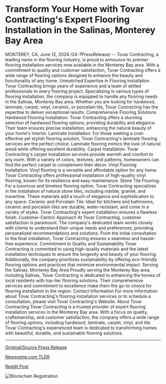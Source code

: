 # Transform Your Home with Tovar Contracting's Expert Flooring Installation in the Salinas, Monterey Bay Area

MONTEREY, CA, June 12, 2024 /24-7PressRelease/ -- Tovar Contracting, a leading name in the flooring industry, is proud to announce its premier flooring installation services now available in the Monterey Bay area. With a commitment to quality and customer satisfaction, Tovar Contracting offers a wide range of flooring options designed to enhance the beauty and functionality of any home.  Unmatched Expertise in Flooring Installation  Tovar Contracting brings years of experience and a team of skilled professionals to every flooring project. Specializing in various types of flooring installation, the company is equipped to handle any flooring needs in the Salinas, Monterey Bay area. Whether you are looking for hardwood, laminate, carpet, vinyl, ceramic, or porcelain tile, Tovar Contracting has the expertise to deliver exceptional results.  Comprehensive Flooring Solutions  Hardwood Flooring Installation: Tovar Contracting offers a stunning selection of hardwood flooring options, providing durability and elegance. Their team ensures precise installation, enhancing the natural beauty of your home's interior.  Laminate Installation: For those seeking a cost-effective yet stylish flooring solution, Tovar Contracting's laminate flooring services are the perfect choice. Laminate flooring mimics the look of natural wood while offering excellent durability.  Carpet Installation: Tovar Contracting's carpet installation services provide warmth and comfort to any room. With a variety of colors, textures, and patterns, homeowners can find the perfect carpet to complement their décor.  Vinyl Flooring Installation: Vinyl flooring is a versatile and affordable option for any home. Tovar Contracting offers professional installation of high-quality vinyl flooring, known for its resilience and easy maintenance.  Stone Tile Flooring: For a luxurious and timeless flooring option, Tovar Contracting specializes in the installation of natural stone tiles, including marble, granite, and travertine. These materials add a touch of elegance and sophistication to any space.  Ceramic and Porcelain Tile: Ideal for kitchens and bathrooms, ceramic and porcelain tiles are durable, water-resistant, and come in a variety of styles. Tovar Contracting's expert installation ensures a flawless finish.  Customer-Centric Approach  At Tovar Contracting, customer satisfaction is paramount. The company's dedicated team works closely with clients to understand their unique needs and preferences, providing personalized recommendations and solutions. From the initial consultation to the final installation, Tovar Contracting ensures a seamless and hassle-free experience.  Commitment to Quality and Sustainability  Tovar Contracting is committed to using high-quality materials and the latest installation techniques to ensure the longevity and beauty of your flooring. Additionally, the company prioritizes sustainability by offering eco-friendly flooring options and practices that minimize environmental impact.  Serving the Salinas, Monterey Bay Area  Proudly serving the Monterey Bay area, including Salinas, Tovar Contracting is dedicated to enhancing the homes of local residents with top-tier flooring solutions. Their comprehensive services and commitment to excellence make them the go-to choice for flooring installation in the region.  Contact Information  For more information about Tovar Contracting's flooring installation services or to schedule a consultation, please visit Tovar Contracting's Website.  About Tovar Contracting Tovar Contracting is a trusted provider of expert flooring installation services in the Monterey Bay area. With a focus on quality, craftsmanship, and customer satisfaction, the company offers a wide range of flooring options, including hardwood, laminate, carpet, vinyl, and tile.   Tovar Contracting's experienced team is dedicated to transforming homes with beautiful, durable, and sustainable flooring solutions. 

---

[Original/Source Press Release](https://www.24-7pressrelease.com/press-release/511589/transform-your-home-with-tovar-contractings-expert-flooring-installation-in-the-salinas-monterey-bay-area)
                    

[Newsramp.com TLDR](None) 



[Reddit Post](https://www.reddit.com/r/Business_NewsRamp/comments/1de0q6a/tovar_contracting_announces_premier_flooring/) 



![Blockchain Registration](https://cdn.newsramp.app/24-7PressRelease/qrcode/246/12/neonjOjV.webp)